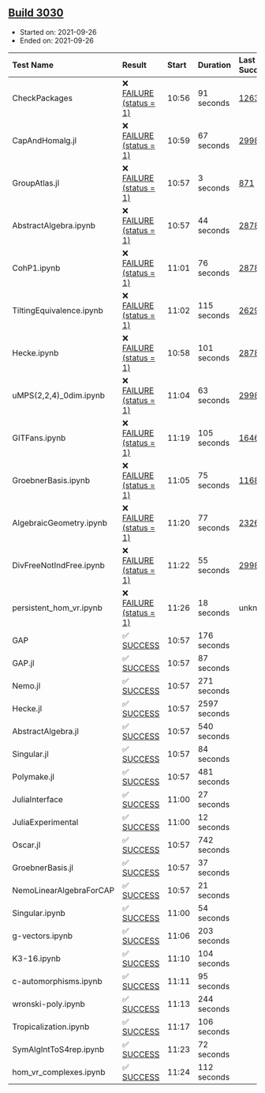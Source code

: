 ## [Build 3030](https://oscarci.mathematik.uni-kl.de/job/oscar-stable/3030/)

* Started on: 2021-09-26
* Ended on: 2021-09-26

| Test Name    | Result | Start | Duration | Last Success | First Failure |
|:-------------|:-------|:------|:---------|:-------------|:--------------|
| CheckPackages | ❌ [FAILURE (status = 1)](https://oscarci.mathematik.uni-kl.de/job/oscar-stable/3030/artifact/logs/build-3030/CheckPackages.log) | 10:56 | 91 seconds | [1263](https://oscarci.mathematik.uni-kl.de/job/oscar-stable/1263/) | [1264](https://oscarci.mathematik.uni-kl.de/job/oscar-stable/1264/) |
| CapAndHomalg.jl | ❌ [FAILURE (status = 1)](https://oscarci.mathematik.uni-kl.de/job/oscar-stable/3030/artifact/logs/build-3030/CapAndHomalg.jl.log) | 10:59 | 67 seconds | [2998](https://oscarci.mathematik.uni-kl.de/job/oscar-stable/2998/) | [2999](https://oscarci.mathematik.uni-kl.de/job/oscar-stable/2999/) |
| GroupAtlas.jl | ❌ [FAILURE (status = 1)](https://oscarci.mathematik.uni-kl.de/job/oscar-stable/3030/artifact/logs/build-3030/GroupAtlas.jl.log) | 10:57 | 3 seconds | [871](https://oscarci.mathematik.uni-kl.de/job/oscar-stable/871/) | [872](https://oscarci.mathematik.uni-kl.de/job/oscar-stable/872/) |
| AbstractAlgebra.ipynb | ❌ [FAILURE (status = 1)](https://oscarci.mathematik.uni-kl.de/job/oscar-stable/3030/artifact/logs/build-3030/AbstractAlgebra.ipynb.log) | 10:57 | 44 seconds | [2878](https://oscarci.mathematik.uni-kl.de/job/oscar-stable/2878/) | [2879](https://oscarci.mathematik.uni-kl.de/job/oscar-stable/2879/) |
| CohP1.ipynb | ❌ [FAILURE (status = 1)](https://oscarci.mathematik.uni-kl.de/job/oscar-stable/3030/artifact/logs/build-3030/CohP1.ipynb.log) | 11:01 | 76 seconds | [2878](https://oscarci.mathematik.uni-kl.de/job/oscar-stable/2878/) | [2879](https://oscarci.mathematik.uni-kl.de/job/oscar-stable/2879/) |
| TiltingEquivalence.ipynb | ❌ [FAILURE (status = 1)](https://oscarci.mathematik.uni-kl.de/job/oscar-stable/3030/artifact/logs/build-3030/TiltingEquivalence.ipynb.log) | 11:02 | 115 seconds | [2629](https://oscarci.mathematik.uni-kl.de/job/oscar-stable/2629/) | [2630](https://oscarci.mathematik.uni-kl.de/job/oscar-stable/2630/) |
| Hecke.ipynb | ❌ [FAILURE (status = 1)](https://oscarci.mathematik.uni-kl.de/job/oscar-stable/3030/artifact/logs/build-3030/Hecke.ipynb.log) | 10:58 | 101 seconds | [2878](https://oscarci.mathematik.uni-kl.de/job/oscar-stable/2878/) | [2879](https://oscarci.mathematik.uni-kl.de/job/oscar-stable/2879/) |
| uMPS(2,2,4)_0dim.ipynb | ❌ [FAILURE (status = 1)](https://oscarci.mathematik.uni-kl.de/job/oscar-stable/3030/artifact/logs/build-3030/uMPS-2-2-4-_0dim.ipynb.log) | 11:04 | 63 seconds | [2998](https://oscarci.mathematik.uni-kl.de/job/oscar-stable/2998/) | [2999](https://oscarci.mathematik.uni-kl.de/job/oscar-stable/2999/) |
| GITFans.ipynb | ❌ [FAILURE (status = 1)](https://oscarci.mathematik.uni-kl.de/job/oscar-stable/3030/artifact/logs/build-3030/GITFans.ipynb.log) | 11:19 | 105 seconds | [1646](https://oscarci.mathematik.uni-kl.de/job/oscar-stable/1646/) | [1647](https://oscarci.mathematik.uni-kl.de/job/oscar-stable/1647/) |
| GroebnerBasis.ipynb | ❌ [FAILURE (status = 1)](https://oscarci.mathematik.uni-kl.de/job/oscar-stable/3030/artifact/logs/build-3030/GroebnerBasis.ipynb.log) | 11:05 | 75 seconds | [1168](https://oscarci.mathematik.uni-kl.de/job/oscar-stable/1168/) | [1169](https://oscarci.mathematik.uni-kl.de/job/oscar-stable/1169/) |
| AlgebraicGeometry.ipynb | ❌ [FAILURE (status = 1)](https://oscarci.mathematik.uni-kl.de/job/oscar-stable/3030/artifact/logs/build-3030/AlgebraicGeometry.ipynb.log) | 11:20 | 77 seconds | [2326](https://oscarci.mathematik.uni-kl.de/job/oscar-stable/2326/) | [2327](https://oscarci.mathematik.uni-kl.de/job/oscar-stable/2327/) |
| DivFreeNotIndFree.ipynb | ❌ [FAILURE (status = 1)](https://oscarci.mathematik.uni-kl.de/job/oscar-stable/3030/artifact/logs/build-3030/DivFreeNotIndFree.ipynb.log) | 11:22 | 55 seconds | [2998](https://oscarci.mathematik.uni-kl.de/job/oscar-stable/2998/) | [2999](https://oscarci.mathematik.uni-kl.de/job/oscar-stable/2999/) |
| persistent_hom_vr.ipynb | ❌ [FAILURE (status = 1)](https://oscarci.mathematik.uni-kl.de/job/oscar-stable/3030/artifact/logs/build-3030/persistent_hom_vr.ipynb.log) | 11:26 | 18 seconds | unknown | unknown |
| GAP | ✅ [SUCCESS](https://oscarci.mathematik.uni-kl.de/job/oscar-stable/3030/artifact/logs/build-3030/GAP.log) | 10:57 | 176 seconds |  |  |
| GAP.jl | ✅ [SUCCESS](https://oscarci.mathematik.uni-kl.de/job/oscar-stable/3030/artifact/logs/build-3030/GAP.jl.log) | 10:57 | 87 seconds |  |  |
| Nemo.jl | ✅ [SUCCESS](https://oscarci.mathematik.uni-kl.de/job/oscar-stable/3030/artifact/logs/build-3030/Nemo.jl.log) | 10:57 | 271 seconds |  |  |
| Hecke.jl | ✅ [SUCCESS](https://oscarci.mathematik.uni-kl.de/job/oscar-stable/3030/artifact/logs/build-3030/Hecke.jl.log) | 10:57 | 2597 seconds |  |  |
| AbstractAlgebra.jl | ✅ [SUCCESS](https://oscarci.mathematik.uni-kl.de/job/oscar-stable/3030/artifact/logs/build-3030/AbstractAlgebra.jl.log) | 10:57 | 540 seconds |  |  |
| Singular.jl | ✅ [SUCCESS](https://oscarci.mathematik.uni-kl.de/job/oscar-stable/3030/artifact/logs/build-3030/Singular.jl.log) | 10:57 | 84 seconds |  |  |
| Polymake.jl | ✅ [SUCCESS](https://oscarci.mathematik.uni-kl.de/job/oscar-stable/3030/artifact/logs/build-3030/Polymake.jl.log) | 10:57 | 481 seconds |  |  |
| JuliaInterface | ✅ [SUCCESS](https://oscarci.mathematik.uni-kl.de/job/oscar-stable/3030/artifact/logs/build-3030/JuliaInterface.log) | 11:00 | 27 seconds |  |  |
| JuliaExperimental | ✅ [SUCCESS](https://oscarci.mathematik.uni-kl.de/job/oscar-stable/3030/artifact/logs/build-3030/JuliaExperimental.log) | 11:00 | 12 seconds |  |  |
| Oscar.jl | ✅ [SUCCESS](https://oscarci.mathematik.uni-kl.de/job/oscar-stable/3030/artifact/logs/build-3030/Oscar.jl.log) | 10:57 | 742 seconds |  |  |
| GroebnerBasis.jl | ✅ [SUCCESS](https://oscarci.mathematik.uni-kl.de/job/oscar-stable/3030/artifact/logs/build-3030/GroebnerBasis.jl.log) | 10:57 | 37 seconds |  |  |
| NemoLinearAlgebraForCAP | ✅ [SUCCESS](https://oscarci.mathematik.uni-kl.de/job/oscar-stable/3030/artifact/logs/build-3030/NemoLinearAlgebraForCAP.log) | 10:57 | 21 seconds |  |  |
| Singular.ipynb | ✅ [SUCCESS](https://oscarci.mathematik.uni-kl.de/job/oscar-stable/3030/artifact/logs/build-3030/Singular.ipynb.log) | 11:00 | 54 seconds |  |  |
| g-vectors.ipynb | ✅ [SUCCESS](https://oscarci.mathematik.uni-kl.de/job/oscar-stable/3030/artifact/logs/build-3030/g-vectors.ipynb.log) | 11:06 | 203 seconds |  |  |
| K3-16.ipynb | ✅ [SUCCESS](https://oscarci.mathematik.uni-kl.de/job/oscar-stable/3030/artifact/logs/build-3030/K3-16.ipynb.log) | 11:10 | 104 seconds |  |  |
| c-automorphisms.ipynb | ✅ [SUCCESS](https://oscarci.mathematik.uni-kl.de/job/oscar-stable/3030/artifact/logs/build-3030/c-automorphisms.ipynb.log) | 11:11 | 95 seconds |  |  |
| wronski-poly.ipynb | ✅ [SUCCESS](https://oscarci.mathematik.uni-kl.de/job/oscar-stable/3030/artifact/logs/build-3030/wronski-poly.ipynb.log) | 11:13 | 244 seconds |  |  |
| Tropicalization.ipynb | ✅ [SUCCESS](https://oscarci.mathematik.uni-kl.de/job/oscar-stable/3030/artifact/logs/build-3030/Tropicalization.ipynb.log) | 11:17 | 106 seconds |  |  |
| SymAlgIntToS4rep.ipynb | ✅ [SUCCESS](https://oscarci.mathematik.uni-kl.de/job/oscar-stable/3030/artifact/logs/build-3030/SymAlgIntToS4rep.ipynb.log) | 11:23 | 72 seconds |  |  |
| hom_vr_complexes.ipynb | ✅ [SUCCESS](https://oscarci.mathematik.uni-kl.de/job/oscar-stable/3030/artifact/logs/build-3030/hom_vr_complexes.ipynb.log) | 11:24 | 112 seconds |  |  |
